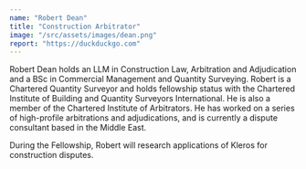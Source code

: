 ```yaml
---
name: "Robert Dean"
title: "Construction Arbitrator"
image: "/src/assets/images/dean.png"
report: "https://duckduckgo.com"
---
```


Robert Dean holds an LLM in Construction Law, Arbitration and Adjudication and a BSc in Commercial Management and Quantity Surveying. Robert is a Chartered Quantity Surveyor and holds fellowship status with the Chartered Institute of Building and Quantity Surveyors International. He is also a member of the Chartered Institute of Arbitrators. He has worked on a series of high-profile arbitrations and adjudications, and is currently a dispute consultant based in the Middle East.

During the Fellowship, Robert will research applications of Kleros for construction disputes.
